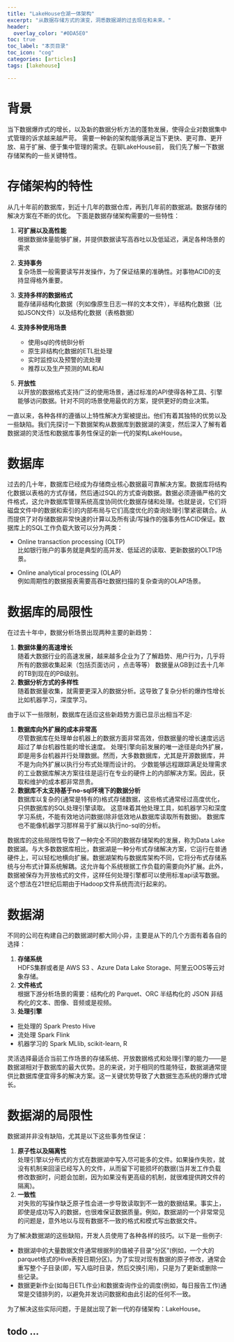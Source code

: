 ```yaml
---
title: "LakeHouse仓湖一体架构"
excerpt: "从数据存储方式的演变，洞悉数据湖的过去现在和未来。"
header:
  overlay_color: "#0DA5E0"
toc: true
toc_label: "本页目录"
toc_icon: "cog"
categories: [articles]
tags: [lakehouse]

---
```


# 背景 

当下数据爆炸式的增长，以及新的数据分析方法的蓬勃发展，使得企业对数据集中式管理的诉求越来越严苛。
需要一种新的架构能够满足当下更快、更可靠、更开放、易于扩展、便于集中管理的需求。在聊LakeHouse前，
我们先了解一下数据存储架构的一些关键特性。

# 存储架构的特性
从几十年前的数据库，到近十几年的数据仓库，再到几年前的数据湖。数据存储的解决方案在不断的优化。
下面是数据存储架构需要的一些特性：

1. **可扩展以及高性能**  
    根据数据体量能够扩展，并提供数据读写高吞吐以及低延迟，满足各种场景的需求

2. **支持事务**  
    复杂场景一般需要读写并发操作，为了保证结果的准确性。对事物ACID的支持显得格外重要。

3. **支持多样的数据格式**  
    能存储非结构化数据（列如像原生日志一样的文本文件），半结构化数据（比如JSON文件）以及结构化数据（表格数据）

4. **支持多种使用场景**
    * 使用sql的传统BI分析
    * 原生非结构化数据的ETL批处理
    * 实时监控以及预警的流处理
    * 推荐以及生产预测的ML和AI

5. **开放性**  
    以开放的数据格式支持广泛的使用场景，通过标准的API使得各种工具、引擎能够访问数据。针对不同的场景使用最优的方案，提供更好的商业决策。

一直以来，各种各样的遵循以上特性解决方案被提出。他们有着其独特的优势以及一些缺陷。我们先探讨一下数据架构从数据库到数据湖的演变，然后深入了解有着数据湖的灵活性和数据库事务性保证的新一代的架构LakeHouse。

# 数据库
过去的几十年，数据库已经成为存储商业核心数据最可靠解决方案。数据库将结构化数据以表格的方式存储，然后通过SQL的方式查询数据。数据必须遵循严格的文件格式，这允许数据库管理系统高度协同优化数据存储和处理。也就是说，它们将磁盘文件中的数据和索引的内部布局与它们高度优化的查询处理引擎紧密耦合。从而提供了对存储数据非常快速的计算以及所有读/写操作的强事务性ACID保证。数据库上的SQL工作负载大致可以分为两类：

* Online transaction processing (OLTP)   
  比如银行账户的事务就是典型的高并发、低延迟的读取、更新数据的OLTP场景。

* Online analytical processing (OLAP)  
  例如周期性的数据报表需要高吞吐数据扫描的复杂查询的OLAP场景。

# 数据库的局限性
在过去十年中，数据分析场景出现两种主要的新趋势：  
1. **数据体量的高速增长**  
  随着大数据行业的高速发展，越来越多企业为了了解趋势、用户行为，几乎将所有的数据收集起来（包括页面访问
  ，点击等等） 数据量从GB到过去十几年的TB到现在的PB级别。
2. **数据分析方式的多样性**  
  随着数据量收集，就需要更深入的数据分析。这导致了复杂分析的爆炸性增长比如机器学习，深度学习。

由于以下一些限制，数据库在适应这些新趋势方面已显示出相当不足: 
1. **数据库向外扩展的成本非常高**      
  尽管数据库在处理单台机器上的数据方面非常高效，但数据量的增长速度远远超过了单台机器性能的增长速度。
  处理引擎向前发展的唯一途径是向外扩展，即是用多台机器并行处理数据。然而，大多数数据库，尤其是开源数据库，并不是为向外扩展以执行分布式处理而设计的。
  少数能够远程跟踪满足处理需求的工业数据库解决方案往往是运行在专业的硬件上的内部解决方案。因此，获取和维护的成本都非常昂贵。
2. **数据库不太支持基于no-sql环境下的数据分析**   
  数据库以复杂的(通常是特有的)格式存储数据，这些格式通常经过高度优化，只供数据库的SQL处理引擎读取。
  这意味着其他处理工具，如机器学习和深度学习系统，不能有效地访问数据(除非低效地从数据库读取所有数据)。
  数据库也不能像机器学习那样易于扩展以执行no-sql的分析。

数据库的这些局限性导致了一种完全不同的数据存储架构的发展，称为Data Lake数据湖。与大多数数据库相比，数据湖是一种分布式存储解决方案，它运行在普通硬件上，可以轻松地横向扩展。数据湖架构与数据库架构不同，它将分布式存储系统与分布式计算系统解耦。这允许每个系统根据工作负载的需要向外扩展。此外，数据被保存为开放格式的文件，这样任何处理引擎都可以使用标准api读写数据。这个想法在21世纪后期由于Hadoop文件系统而流行起来的。

# 数据湖

不同的公司在构建自己的数据湖时都大同小异，主要是从下的几个方面有着各自的选择：

1. **存储系统**  
  HDFS集群或者是 AWS S3 、Azure Data Lake Storage、阿里云OOS等云对象存储。
2. **文件格式**  
  根据下游分析场景的需要：结构化的 Parquet、ORC 半结构化的 JSON 非结构化的文本、图像、音频或是视频。
3. **处理引擎**  
  * 批处理的 Spark Presto Hive  
  * 流处理 Spark Flink  
  * 机器学习的 Spark MLlib, scikit-learn, R

灵活选择最适合当前工作场景的存储系统、开放数据格式和处理引擎的能力——是数据湖相对于数据库的最大优势。总的来说，对于相同的性能特征，数据湖通常提供比数据库便宜得多的解决方案。这一关键优势导致了大数据生态系统的爆炸式增长。

# 数据湖的局限性
数据湖并非没有缺陷，尤其是以下这些事务性保证：

1. **原子性以及隔离性**  
  处理引擎以分布式的方式在数据湖中写入尽可能多的文件。如果操作失败，就没有机制来回滚已经写入的文件，从而留下可能损坏的数据(当并发工作负载修改数据时，问题会加剧，因为如果没有更高级的机制，就很难提供跨文件的隔离)。
2. **一致性**  
  对失败的写操作缺乏原子性会进一步导致读取到不一致的数据结果。事实上，即使是成功写入的数据，也很难保证数据质量。例如，数据湖的一个非常常见的问题是，意外地以与现有数据不一致的格式和模式写出数据文件。

为了解决数据湖的这些缺陷，开发人员使用了各种各样的技巧。以下是一些例子:

* 数据湖中的大量数据文件通常根据列的值被子目录“分区”(例如，一个大的parquet格式的Hive表按日期分区)。为了实现对现有数据的原子修改，通常会重写整个子目录(即，写入临时目录，然后交换引用)，只是为了更新或删除一些记录。  
* 数据更新作业(如每日ETL作业)和数据查询作业的调度(例如，每日报告工作)通常是交错排列的，以避免并发访问数据和由此引起的任何不一致。

为了解决这些实际问题，于是就出现了新一代的存储架构：LakeHouse。


## todo ...
